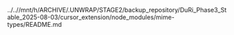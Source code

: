 ../..//mnt/h/ARCHIVE/.UNWRAP/STAGE2/backup_repository/DuRi_Phase3_Stable_2025-08-03/cursor_extension/node_modules/mime-types/README.md